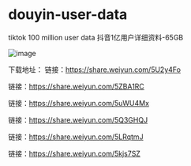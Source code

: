 # douyin-user-data

tiktok 100 million user data
抖音1亿用户详细资料-65GB

![image](http://cunchu.site/github/douyin.jpg)


下载地址：
链接：https://share.weiyun.com/5U2y4Fo

链接：https://share.weiyun.com/5ZBA1RC

链接：https://share.weiyun.com/5uWU4Mx

链接：https://share.weiyun.com/5Q3GHQJ

链接：https://share.weiyun.com/5LRqtmJ

链接：https://share.weiyun.com/5kjs7SZ
